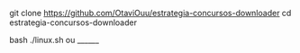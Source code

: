 git clone https://github.com/OtaviOuu/estrategia-concursos-downloader
cd estrategia-concursos-downloader

bash ./linux.sh ou ______